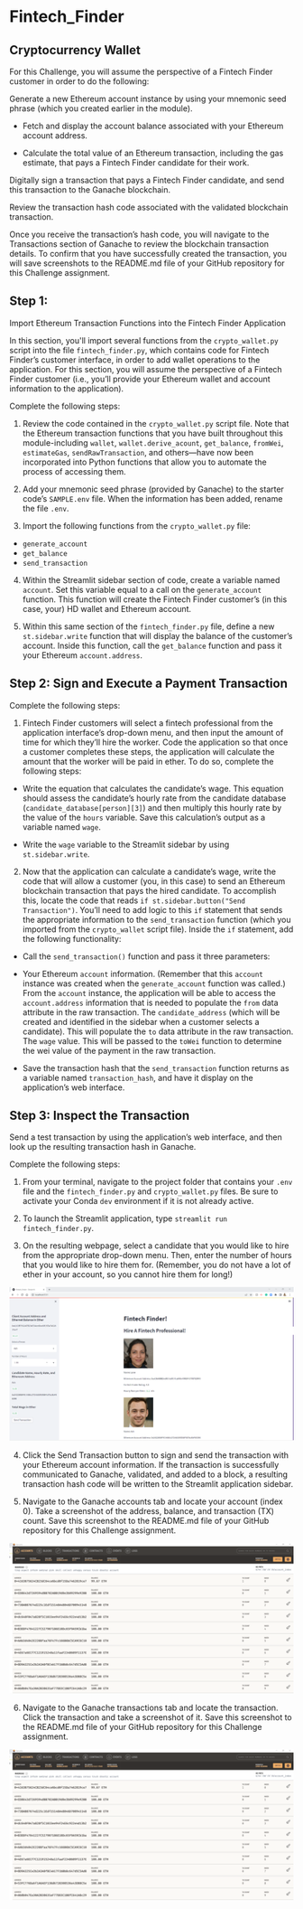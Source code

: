 # Fintech_Finder
## Cryptocurrency Wallet

For this Challenge, you will assume the perspective of a Fintech Finder
customer in order to do the following:

Generate a new Ethereum account instance by using your mnemonic seed phrase
(which you created earlier in the module).

* Fetch and display the account balance associated with your Ethereum account
address.

* Calculate the total value of an Ethereum transaction, including the gas
estimate, that pays a Fintech Finder candidate for their work.

Digitally sign a transaction that pays a Fintech Finder candidate, and send
this transaction to the Ganache blockchain.

Review the transaction hash code associated with the validated blockchain transaction.

Once you receive the transaction’s hash code, you will navigate to the Transactions
section of Ganache to review the blockchain transaction details. To confirm that
you have successfully created the transaction, you will save screenshots to the
README.md file of your GitHub repository for this Challenge assignment.

## Step 1:
Import Ethereum Transaction Functions into the Fintech Finder Application

In this section, you'll import several functions from the `crypto_wallet.py`
script into the file `fintech_finder.py`, which contains code for Fintech
Finder’s customer interface, in order to add wallet operations to the
application. For this section, you will assume the perspective of a Fintech
Finder customer (i.e., you’ll provide your Ethereum wallet and account
information to the application).

Complete the following steps:

1. Review the code contained in the `crypto_wallet.py` script file. Note that
the Ethereum transaction functions that you have built throughout this
module-including `wallet`, `wallet.derive_acount`, `get_balance`, `fromWei`,
`estimateGas`, `sendRawTransaction`, and others&mdash;have now been
incorporated into Python functions that allow you to automate the process of
accessing them.

2. Add your mnemonic seed phrase (provided by Ganache) to the starter code’s `SAMPLE.env` file.
When the information has been added, rename the file `.env`.

3. Import the following functions from the `crypto_wallet.py` file:

* `generate_account`
* `get_balance`
* `send_transaction`

4. Within the Streamlit sidebar section of code, create a variable named
`account`. Set this variable equal to a call on the `generate_account`
function. This function will create the Fintech Finder customer’s (in this
case, your) HD wallet and Ethereum account.

5. Within this same section of the `fintech_finder.py` file, define a
new `st.sidebar.write` function that will display the balance of the
customer’s account. Inside this function, call the `get_balance` function
and pass it your Ethereum `account.address`.

## Step 2: Sign and Execute a Payment Transaction

Complete the following steps:

1. Fintech Finder customers will select a fintech professional from the
application interface’s drop-down menu, and then input the amount of time for
which they’ll hire the worker. Code the application so that once a customer
completes these steps, the application will calculate the amount that the
worker will be paid in ether. To do so, complete the following steps:

 * Write the equation that calculates the candidate’s wage. This equation
 should assess the candidate’s hourly rate from the candidate database
 (`candidate_database[person][3]`) and then multiply this hourly rate by
 the value of the `hours` variable. Save this calculation’s output as a
 variable named `wage`.

 * Write the `wage` variable to the Streamlit sidebar by
 using `st.sidebar.write`.

2. Now that the application can calculate a candidate’s wage, write the code
that will allow a customer (you, in this case) to send an Ethereum blockchain
transaction that pays the hired candidate. To accomplish this, locate the
code that reads `if st.sidebar.button("Send Transaction")`. You’ll need to
add logic to this `if` statement that sends the appropriate information to
the `send_transaction` function (which you imported from the `crypto_wallet`
script file). Inside the `if` statement, add the following functionality:

* Call the `send_transaction()` function and pass it three parameters:
 - Your Ethereum `account` information. (Remember that this `account`
 instance was created when the `generate_account` function was called.)
 From the `account` instance, the application will be able to access the
 `account.address` information that is needed to populate the `from` data
 attribute in the raw transaction.
 The `candidate_address` (which will be created and identified in the
 sidebar when a customer selects a candidate). This will populate the `to`
 data attribute in the raw transaction.
 The `wage` value. This will be passed to the `toWei` function to
 determine the wei value of the payment in the raw transaction.

 * Save the transaction hash that the `send_transaction` function returns
as a variable named `transaction_hash`, and have it display on the
application’s web interface.

## Step 3: Inspect the Transaction

Send a test transaction by using the application’s web interface, and then
look up the resulting transaction hash in Ganache.

Complete the following steps:

1. From your terminal, navigate to the project folder that contains
your `.env` file and the `fintech_finder.py` and `crypto_wallet.py` files.
Be sure to activate your Conda `dev` environment if it is not already active.

2. To launch the Streamlit application,
type `streamlit run fintech_finder.py`.

3. On the resulting webpage, select a candidate that you would like to hire
from the appropriate drop-down menu. Then, enter the number of hours that you
would like to hire them for. (Remember, you do not have a lot of ether in
your account, so you cannot hire them for long!)

![Streamlit Fintech Finder interface](https://github.com/HilaryWillis/Fintech_Finder/blob/main/Starter_Code/Images/Screenshot%20(51).png)

4. Click the Send Transaction button to sign and send the transaction with
your Ethereum account information. If the transaction is successfully
communicated to Ganache, validated, and added to a block,
a resulting transaction hash code will be written to the Streamlit
application sidebar.

5. Navigate to the Ganache accounts tab and locate your account (index 0).
Take a screenshot of the address, balance, and transaction (TX) count.
Save this screenshot to the README.md file of your GitHub repository for
this Challenge assignment.

![Ganache Accounts Tab](https://github.com/HilaryWillis/Fintech_Finder/blob/main/Starter_Code/Images/Screenshot%20(52).png)

6. Navigate to the Ganache transactions tab and locate the transaction.
Click the transaction and take a screenshot of it.
Save this screenshot to the README.md file of your GitHub repository for
this Challenge assignment.

![Ganache Transactions Tab](https://github.com/HilaryWillis/Fintech_Finder/blob/main/Starter_Code/Images/Screenshot%20(52).png)

